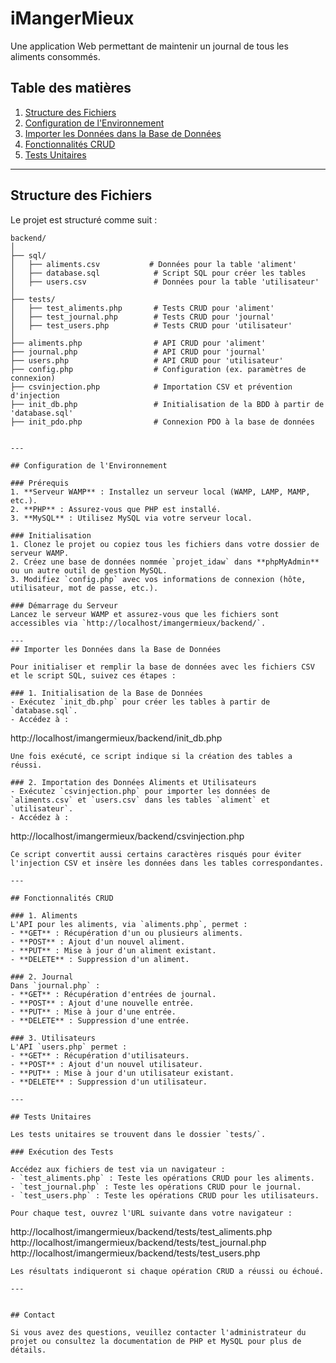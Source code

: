 # iMangerMieux
Une application Web permettant de maintenir un journal de tous les aliments consommés.

## Table des matières
1. [Structure des Fichiers](#structure-des-fichiers)
2. [Configuration de l'Environnement](#configuration-de-lenvironnement)
3. [Importer les Données dans la Base de Données](#importer-les-données-dans-la-base-de-données)
4. [Fonctionnalités CRUD](#fonctionnalités-crud)
5. [Tests Unitaires](#tests-unitaires)

---

## Structure des Fichiers

Le projet est structuré comme suit :

```
backend/
│
├── sql/
│   ├── aliments.csv           # Données pour la table 'aliment'
│   ├── database.sql            # Script SQL pour créer les tables
│   ├── users.csv               # Données pour la table 'utilisateur'
│
├── tests/
│   ├── test_aliments.php       # Tests CRUD pour 'aliment'
│   ├── test_journal.php        # Tests CRUD pour 'journal'
│   ├── test_users.php          # Tests CRUD pour 'utilisateur'
│
├── aliments.php                # API CRUD pour 'aliment'
├── journal.php                 # API CRUD pour 'journal'
├── users.php                   # API CRUD pour 'utilisateur'
├── config.php                  # Configuration (ex. paramètres de connexion)
├── csvinjection.php            # Importation CSV et prévention d'injection
├── init_db.php                 # Initialisation de la BDD à partir de 'database.sql'
├── init_pdo.php                # Connexion PDO à la base de données


---

## Configuration de l'Environnement

### Prérequis
1. **Serveur WAMP** : Installez un serveur local (WAMP, LAMP, MAMP, etc.).
2. **PHP** : Assurez-vous que PHP est installé.
3. **MySQL** : Utilisez MySQL via votre serveur local.

### Initialisation
1. Clonez le projet ou copiez tous les fichiers dans votre dossier de serveur WAMP.
2. Créez une base de données nommée `projet_idaw` dans **phpMyAdmin** ou un autre outil de gestion MySQL.
3. Modifiez `config.php` avec vos informations de connexion (hôte, utilisateur, mot de passe, etc.).

### Démarrage du Serveur
Lancez le serveur WAMP et assurez-vous que les fichiers sont accessibles via `http://localhost/imangermieux/backend/`.

---
## Importer les Données dans la Base de Données

Pour initialiser et remplir la base de données avec les fichiers CSV et le script SQL, suivez ces étapes :

### 1. Initialisation de la Base de Données
- Exécutez `init_db.php` pour créer les tables à partir de `database.sql`.
- Accédez à :
   ```
   http://localhost/imangermieux/backend/init_db.php
   ```
Une fois exécuté, ce script indique si la création des tables a réussi.

### 2. Importation des Données Aliments et Utilisateurs
- Exécutez `csvinjection.php` pour importer les données de `aliments.csv` et `users.csv` dans les tables `aliment` et `utilisateur`.
- Accédez à :
   ```
   http://localhost/imangermieux/backend/csvinjection.php
   ```
Ce script convertit aussi certains caractères risqués pour éviter l'injection CSV et insère les données dans les tables correspondantes.

---

## Fonctionnalités CRUD

### 1. Aliments
L'API pour les aliments, via `aliments.php`, permet :
- **GET** : Récupération d'un ou plusieurs aliments.
- **POST** : Ajout d'un nouvel aliment.
- **PUT** : Mise à jour d'un aliment existant.
- **DELETE** : Suppression d'un aliment.

### 2. Journal
Dans `journal.php` :
- **GET** : Récupération d'entrées de journal.
- **POST** : Ajout d'une nouvelle entrée.
- **PUT** : Mise à jour d'une entrée.
- **DELETE** : Suppression d'une entrée.

### 3. Utilisateurs
L'API `users.php` permet :
- **GET** : Récupération d'utilisateurs.
- **POST** : Ajout d'un nouvel utilisateur.
- **PUT** : Mise à jour d'un utilisateur existant.
- **DELETE** : Suppression d'un utilisateur.

---

## Tests Unitaires

Les tests unitaires se trouvent dans le dossier `tests/`.

### Exécution des Tests

Accédez aux fichiers de test via un navigateur :
   - `test_aliments.php` : Teste les opérations CRUD pour les aliments.
   - `test_journal.php` : Teste les opérations CRUD pour le journal.
   - `test_users.php` : Teste les opérations CRUD pour les utilisateurs.

Pour chaque test, ouvrez l'URL suivante dans votre navigateur :
   ```
   http://localhost/imangermieux/backend/tests/test_aliments.php
   http://localhost/imangermieux/backend/tests/test_journal.php
   http://localhost/imangermieux/backend/tests/test_users.php
   ```
Les résultats indiqueront si chaque opération CRUD a réussi ou échoué.

---


## Contact

Si vous avez des questions, veuillez contacter l'administrateur du projet ou consultez la documentation de PHP et MySQL pour plus de détails.
```